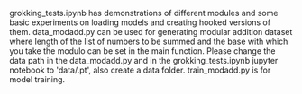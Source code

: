 grokking_tests.ipynb has demonstrations of different modules and some basic experiments on loading models and creating hooked versions of them.
data_modadd.py can be used for generating modular addition dataset where length of the list of numbers to be summed and the base with which you take the modulo can be set in the main function. 
Please change the data path in the data_modadd.py and in the grokking_tests.ipynb jupyter notebook to 'data/<file>.pt', also create a data folder. 
train_modadd.py is for model training.
